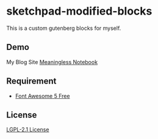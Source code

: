 # sketchpad-modified-blocks

This is a custom gutenberg blocks for myself.

## Demo

My Blog Site [Meaningless Notebook](https://gokugetsu.plala.jp/)

## Requirement

- [Font Awesome 5 Free](https://fontawesome.com/)

## License

[LGPL-2.1 License](https://www.gnu.org/licenses/lgpl-2.1.html)
